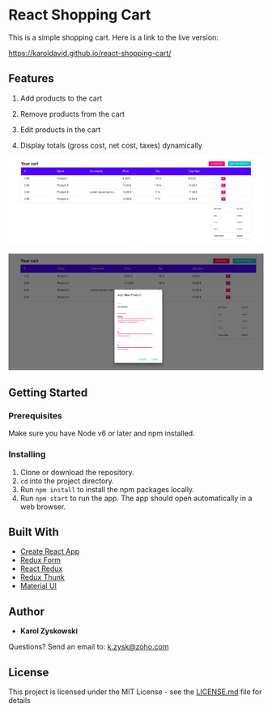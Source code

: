 # React Shopping Cart

This is a​ simple shopping cart. Here is a link to the live version:

https://karoldavid.github.io/react-shopping-cart/

## Features

1. Add products to the cart

2. Remove products from the cart

3. Edit products in the cart

4. Display totals (gross cost, net cost, taxes) dynamically

![Image of Shopping Cart](src/img/shopping-cart.jpg)

![Image of Product Form](src/img/product-form.jpg)

## Getting Started

### Prerequisites

Make sure you have Node v6 or later and npm installed.

### Installing

1. Clone or download the repository.
2. `cd` into the project directory.
3. Run `npm install` to install the npm packages locally.
4. Run `npm start` to run the app. The app should open automatically in a web browser.

## Built With

* [Create React App](https://github.com/facebookincubator/create-react-app)
* [Redux Form](https://github.com/erikras/redux-form)
* [React Redux](https://github.com/reactjs/react-redux)
* [Redux Thunk](https://github.com/gaearon/redux-thunk)
* [Material UI](https://expo.io/)

## Author

* **Karol Zyskowski**

Questions? Send an email to: k.zysk@zoho.com

## License

This project is licensed under the MIT License - see the
[LICENSE.md](LICENSE.md) file for details
